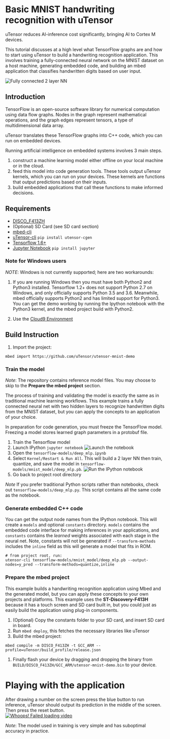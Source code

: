 # Basic MNIST handwriting recognition with uTensor
uTensor reduces AI-inference cost significantly, bringing AI to Cortex M devices.

This tutorial discusses at a high level what TensorFlow graphs are and how to start using uTensor to build a handwriting recognition application. This involves training a fully-connected neural network on the MNIST dataset on a host machine, generating embedded code, and building an mbed application that classifies handwritten digits based on user input.

![Fully connected 2 layer NN](https://raw.githubusercontent.com/dmlc/web-data/master/mxnet/image/mlp_mnist.png)

## Introduction
TensorFlow is an open-source software library for numerical computation using data flow graphs. Nodes in the graph represent mathematical operations, and the graph edges represent tensors, a type of multidimensional data array. 

uTensor translates these TensorFlow graphs into C++ code, which you can run on embedded devices.

Running artificial intelligence on embedded systems involves 3 main steps.

1. construct a machine learning model either offline on your local machine or in the cloud.
1. feed this model into code generation tools. These tools output uTensor kernels, which you can run on your devices. These kernels are functions that output predictions based on their inputs.
1. build embedded applications that call these functions to make informed decisions.

## Requirements
- [DISCO_F413ZH](https://os.mbed.com/platforms/ST-Discovery-F413H/)
- (Optional) SD Card (see SD card section)
- [mbed-cli](https://os.mbed.com/docs/v5.7/tools/installation-and-setup.html)
- [uTensor-cli](https://github.com/uTensor/utensor_cgen) `pip install utensor-cgen`
- [Tensorflow 1.6+](https://www.tensorflow.org/install)
- [Jupyter Notebook](http://jupyter.org/) `pip install jupyter`

### Note for Windows users
*NOTE*: Windows is not currently supported; here are two workarounds:


1. If you are running Windows then you must have both Python2 and Python3 installed. Tensorflow 1.2+ does not support Python 2.7 on Windows, and only officially supports Python 3.5 and 3.6. Meanwhile, mbed officially supports Python2 and has limited support for Python3. You can get the demo working by running the Ipython notebook with the Python3 kernel, and the mbed project build with Python2.

1. Use the [Cloud9 Environment](https://github.com/uTensor/cloud9-installer)

## Build Instruction
1. Import the project:
```
mbed import https://github.com/uTensor/utensor-mnist-demo
```

### Train the model
*Note*: The repository contains reference model files. You may choose to skip to the **Prepare the mbed project** section. 

The process of training and validating the model is exactly the same as in traditional machine learning workflows. This example trains a fully connected neural net with two hidden layers to recognize handwritten digits from the MNIST dataset, but you can apply the concepts to an application of your choice.

In preparation for code generation, you must freeze the TensorFlow model. Freezing a model stores learned graph parameters in a protobuf file.


1. Train the Tensorflow model
  1. Launch IPython `jupyter notebook` ![Launch the notebook](https://github.com/uTensor/utensor-mnist-demo/blob/master/docs/images/jupyter.png)
  1. Open the `tensorflow-models/deep_mlp.ipynb`
  1. Select `Kernel/Restart & Run All`. This will build a 2 layer NN then train, quantize, and save the model in `tensorflow-models/mnist_model/deep_mlp.pb`.
  ![Run the IPython notebook](https://github.com/uTensor/utensor-mnist-demo/blob/master/docs/images/kernel.png)
  1. Go back to project root directory

*Note* If you prefer traditional Python scripts rather than notebooks, check out `tensorflow-models/deep_mlp.py`. This script contains all the same code as the notebook.

### Generate embedded C++ code

You can get the output node names from the IPython notebook. This will create a `models` and optional `constants` directory. `models` contains the embedded code interface for making inferences in your applications, and `constants` contains the *learned* weights associated with each stage in the neural net. Note, constants will not be generated if `--transform-methods` includes the `inline` field as this will generate a model that fits in ROM. 

```
# from project root, run:
utensor-cli tensorflow-models/mnist_model/deep_mlp.pb --output-nodes=y_pred --transform-methods=quantize,inline
```
### Prepare the mbed project
This example builds a handwriting recognition application using Mbed and the generated model, but you can apply these concepts to your own projects and platforms. This example uses the **ST-Discovery-F413H** because it has a touch screen and SD card built in, but you could just as easily build the application using plug-in components.

1. (Optional) Copy the constants folder to your SD card, and insert SD card in board.
1. Run `mbed deploy`, this fetches the necessary libraries like uTensor
1. Build the mbed project:
  ```
  mbed compile -m DISCO_F413ZH -t GCC_ARM --profile=uTensor/build_profile/release.json
  ```

1. Finally flash your device by dragging and dropping the binary from `BUILD/DISCO_F413ZH/GCC_ARM/utensor-mnist-demo.bin` to your device.

# Playing with the application
After drawing a number on the screen press the blue button to run inference, uTensor should output its prediction in the middle of the screen. Then press the reset button.  
[![Whoops! Failed loading video](https://img.youtube.com/vi/FhbCAd0sO1c/0.jpg)](https://www.youtube.com/watch?v=FhbCAd0sO1c)

*Note*: The model used in training is very simple and has suboptimal accuracy in practice. 
